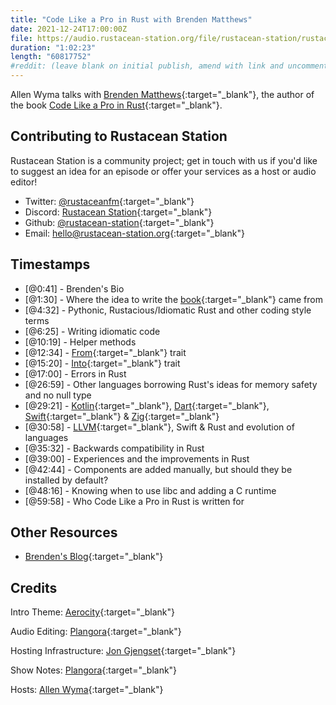 ```yaml
---
title: "Code Like a Pro in Rust with Brenden Matthews"
date: 2021-12-24T17:00:00Z
file: https://audio.rustacean-station.org/file/rustacean-station/rustacean-station-e051-brenden-matthews.mp3
duration: "1:02:23"
length: "60817752"
#reddit: (leave blank on initial publish, amend with link and uncomment this line after Reddit thread has been posted)
---
```

Allen Wyma talks with [Brenden Matthews](https://twitter.com/brndnmtthws){:target="_blank"}, the author of the book [Code Like a Pro in Rust](https://www.manning.com/books/code-like-a-pro-in-rust){:target="_blank"}.


## Contributing to Rustacean Station

Rustacean Station is a community project; get in touch with us if you'd like to suggest an idea for an episode or offer your services as a host or audio editor!

- Twitter: [@rustaceanfm](https://twitter.com/rustaceanfm){:target="_blank"}
- Discord: [Rustacean Station](https://discord.gg/cHc3Gyc){:target="_blank"}
- Github: [@rustacean-station](https://github.com/rustacean-station/){:target="_blank"}
- Email: [hello@rustacean-station.org](mailto:hello@rustacean-station.org){:target="_blank"}

## Timestamps 
- [@0:41] -	Brenden's Bio
- [@1:30] -	Where the idea to write the [book](https://www.manning.com/books/code-like-a-pro-in-rust?utm_source=brendenm&utm_medium=affiliate&utm_campaign=book_matthews_code_9_22_21&a_aid=brendenm&a_bid=3eb61509){:target="_blank"} came from
- [@4:32] -	Pythonic, Rustacious/Idiomatic Rust and other coding style terms
- [@6:25] -	Writing idiomatic code
- [@10:19] - Helper methods
- [@12:34] - [From](https://doc.rust-lang.org/std/convert/trait.From.html){:target="_blank"} trait
- [@15:20] - [Into](https://doc.rust-lang.org/std/convert/trait.Into.html){:target="_blank"} trait
- [@17:00] - Errors	in Rust
- [@26:59] - Other languages borrowing Rust's ideas for memory safety and no null type	
- [@29:21] - [Kotlin](https://kotlinlang.org/){:target="_blank"}, [Dart](https://dart.dev/){:target="_blank"}, [Swift](https://developer.apple.com/swift/){:target="_blank"} & [Zig](https://ziglang.org/){:target="_blank"}
- [@30:58] - [LLVM](https://www.llvm.org/){:target="_blank"}, Swift & Rust and evolution of languages
- [@35:32] - Backwards compatibility in Rust
- [@39:00] - Experiences and the improvements in Rust
- [@42:44] - Components are added manually, but should they be installed by default?
- [@48:16] - Knowing when to use libc and adding a C runtime
- [@59:58] - Who Code Like a Pro in Rust is written for

## Other Resources
- [Brenden's Blog](https://brndn.io/){:target="_blank"}

## Credits
Intro Theme: [Aerocity](https://twitter.com/AerocityMusic){:target="_blank"}

Audio Editing: [Plangora](https://twitter.com/plangora){:target="_blank"}

Hosting Infrastructure: [Jon Gjengset](https://twitter.com/jonhoo/){:target="_blank"}

Show Notes: [Plangora](https://twitter.com/plangora){:target="_blank"}

Hosts: [Allen Wyma](https://twitter.com/allenwyma){:target="_blank"}